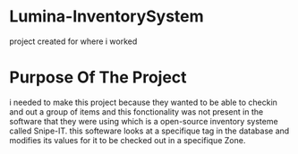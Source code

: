 # Lumina-InventorySystem
project created for where i worked
# Purpose Of The Project
i needed to make this project because they wanted to be able to checkin and out a group of items and this fonctionality was not present
in the software that they were using which is a open-source inventory systeme called Snipe-IT. this softeware looks at a specifique tag in 
the database and modifies its values for it to be checked out in a specifique Zone.
